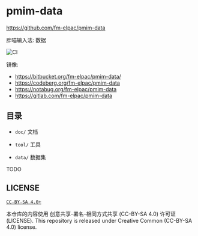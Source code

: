 # pmim-data

<https://github.com/fm-elpac/pmim-data>

胖喵输入法: 数据

![CI](https://github.com/fm-elpac/pmim-data/actions/workflows/ci.yml/badge.svg)

镜像:

- <https://bitbucket.org/fm-elpac/pmim-data/>
- <https://codeberg.org/fm-elpac/pmim-data>
- <https://notabug.org/fm-elpac/pmim-data>
- <https://gitlab.com/fm-elpac/pmim-data>

## 目录

- `doc/` 文档

- `tool/` 工具

- `data/` 数据集

TODO

## LICENSE

[`CC-BY-SA 4.0+`](https://creativecommons.org/licenses/by-sa/4.0/)

本仓库的内容使用 创意共享-署名-相同方式共享 (CC-BY-SA 4.0) 许可证 (LICENSE).
This repository is released under Creative Common (CC-BY-SA 4.0) license.
